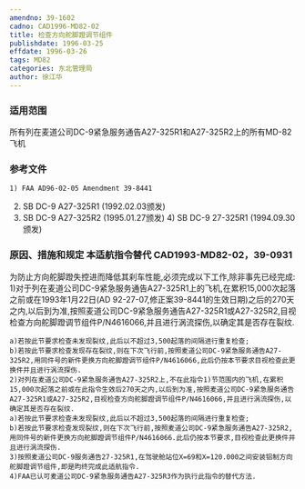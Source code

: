 ```yaml
---
amendno: 39-1602
cadno: CAD1996-MD82-02
title: 检查方向舵脚蹬调节组件
publishdate: 1996-03-25
effdate: 1996-03-26
tags: MD82
categories: 东北管理局
author: 徐江华
---
```


### 适用范围 
所有列在麦道公司DC-9紧急服务通告A27-325R1和A27-325R2上的所有MD-82飞机

<!--more-->
### 参考文件
    1) FAA AD96-02-05 Amendment 39-8441 
2) SB DC-9 A27-325R1 (1992.02.03颁发) 
3) SB DC-9 A27-325R2 (1995.01.27颁发) 
    4) SB DC-9 27-325R1  (1994.09.30颁发) 

### 原因、措施和规定 本适航指令替代 CAD1993-MD82-02，39-0931 
为防止方向舵脚蹬失控进而降低其刹车性能,必须完成以下工作,除非事先已经完成: 
    1)对于列在麦道公司DC-9紧急服务通告A27-325R1上的飞机,在累积15,000次起落之前或在1993年1月22日(AD 92-27-07,修正案39-8441的生效日期)之后的270天之内,以后到为准,按照麦道公司DC-9紧急服务通告A27-325R1或A27-325R2,目视检查方向舵脚蹬调节组件P/N4616066,并且进行涡流探伤,以确定其是否存在裂纹. 
  
    a)若按此节要求检查未发现裂纹,此后以不超过3,500起落的间隔进行重复检查; 
    b)若按此节要求检查发现存在裂纹,则在下次飞行前,按照麦道公司DC-9紧急服务通告A27-325R2,用同件号的新件更换方向舵脚蹬调节组件P/N4616066,此后仍按本节要求目视检查此更换件并且进行涡流探伤. 
    2)对列在麦道公司DC-9紧急服务通告A27-325R2上,不在此指令1)节范围内的飞机,在累积15,000次起落之前或在此指令生效后270天之内,以后到为准,按照麦道公司DC-9紧急服务通告A27-325R1或A27-325R2,目视检查方向舵脚蹬调节组件P/N4616066,并且进行涡流探伤,以确定其是否存在裂纹. 
    a)若按此节要求检查未发现裂纹,此后以不超过3,500起落的间隔进行重复检查; 
    b)若按此节要求检查发现裂纹,则在下次飞行前,按照麦道公司DC-9紧急服务通告A27-325R2,用同件号的新件更换方向舵脚蹬调节组件P/N4616066.此后仍按本节要求,目视检查此更换件并且进行涡流探伤. 
    3)按照麦道公司DC-9服务通告27-325R1,在驾驶舱站位X=69和X=120.000之间安装铝制方向舵脚蹬调节组件,即是昀终完成此适航指令. 
    4)FAA已认可麦道公司DC-9紧急服务通告A27-325R3作为执行此指令的替代方法.

